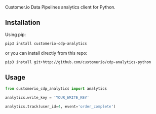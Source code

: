 ﻿Customer.io Data Pipelines analytics client for Python.

## Installation

Using pip:

```bash
pip3 install customerio-cdp-analytics
```

or you can install directly from this repo:
```bash
pip3 install git+http://github.com/customerio/cdp-analytics-python
```

## Usage

```python
from customerio_cdp_analytics import analytics

analytics.write_key = 'YOUR_WRITE_KEY'

analytics.track(user_id=4, event='order_complete')
```
